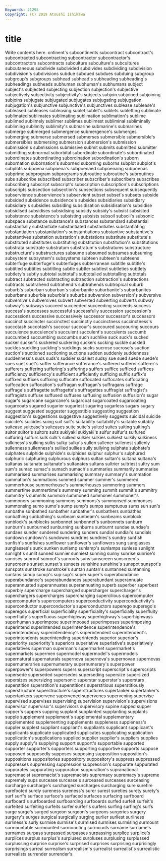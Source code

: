 ```yaml
---
Keywords: 21298
Copyright: (C) 2019 Atsushi Ishikawa
---
```


# title

Write contents here.
ontinent's subcontinents subcontract subcontract's subcontracted subcontracting
subcontractor subcontractor's subcontractors subcontracts subculture subculture's subcultures subcutaneous subdivide subdivided
subdivides subdividing subdivision subdivision's subdivisions subdue subdued subdues subduing subgroup
subgroup's subgroups subhead subhead's subheading subheading's subheadings subheads subhuman subhuman's
subhumans subject subject's subjected subjecting subjection subjection's subjective subjectively subjectivity
subjectivity's subjects subjoin subjoined subjoining subjoins subjugate subjugated subjugates subjugating
subjugation subjugation's subjunctive subjunctive's subjunctives sublease sublease's subleased subleases subleasing
sublet sublet's sublets subletting sublimate sublimated sublimates sublimating sublimation sublimation's
sublime sublimed sublimely sublimer sublimes sublimest subliminal subliminally subliming sublimity
sublimity's submarine submarine's submarines submerge submerged submergence submergence's submerges submerging
submerse submersed submerses submersible submersible's submersibles submersing submersion submersion's submission
submission's submissions submissive submit submits submitted submitter submitting subnormal suborbital
subordinate subordinate's subordinated subordinates subordinating subordination subordination's suborn subornation subornation's
suborned suborning suborns subplot subplot's subplots subpoena subpoena's subpoenaed subpoenaing
subpoenas subprime subprogram subprograms subroutine subroutine's subroutines subs subscribe subscribed
subscriber subscriber's subscribers subscribes subscribing subscript subscript's subscription subscription's subscriptions
subscripts subsection subsection's subsections subsequent subsequently subservience subservience's subservient subset
subset's subsets subside subsided subsidence subsidence's subsides subsidiaries subsidiary subsidiary's
subsidies subsiding subsidisation subsidisation's subsidise subsidised subsidises subsidising subsidy subsidy's
subsist subsisted subsistence subsistence's subsisting subsists subsoil subsoil's subsonic subspace
substance substance's substances substandard substantial substantially substantiate substantiated substantiates substantiating
substantiation substantiation's substantiations substantive substantive's substantives substation substation's substations substitute
substitute's substituted substitutes substituting substitution substitution's substitutions substrata substrate substratum
substratum's substratums substructure substructure's substructures subsume subsumed subsumes subsuming subsystem
subsystem's subsystems subteen subteen's subteens subterfuge subterfuge's subterfuges subterranean subtitle
subtitle's subtitled subtitles subtitling subtle subtler subtlest subtleties subtlety subtlety's
subtly subtotal subtotal's subtotalled subtotalling subtotals subtract subtracted subtracting subtraction
subtraction's subtractions subtracts subtrahend subtrahend's subtrahends subtropical suburb suburb's suburban
suburban's suburbanite suburbanite's suburbanites suburbans suburbia suburbia's suburbs subversion subversion's
subversive subversive's subversives subvert subverted subverting subverts subway subway's subways
succeed succeeded succeeding succeeds success success's successes successful successfully succession
succession's successions successive successively successor successor's successors succinct succincter succinctest
succinctly succinctness succinctness's succotash succotash's succour succour's succoured succouring succours
succulence succulence's succulent succulent's succulents succumb succumbed succumbing succumbs such
suchlike suck suck's sucked sucker sucker's suckered suckering suckers sucking
suckle suckled suckles suckling suckling's sucklings sucks sucrose sucrose's suction
suction's suctioned suctioning suctions sudden suddenly suddenness suddenness's suds suds's
sudsier sudsiest sudsy sue sued suede suede's sues suet suet's
suffer sufferance sufferance's suffered sufferer sufferer's sufferers suffering suffering's sufferings
suffers suffice sufficed suffices sufficiency sufficiency's sufficient sufficiently sufficing suffix
suffix's suffixed suffixes suffixing suffocate suffocated suffocates suffocating suffocation suffocation's
suffragan suffragan's suffragans suffrage suffrage's suffragette suffragette's suffragettes suffragist suffragist's
suffragists suffuse suffused suffuses suffusing suffusion suffusion's sugar sugar's sugarcane
sugarcane's sugarcoat sugarcoated sugarcoating sugarcoats sugared sugarier sugariest sugaring sugarless
sugars sugary suggest suggested suggester suggestible suggesting suggestion suggestion's suggestions
suggestive suggestively suggests suicidal suicide suicide's suicides suing suit suit's
suitability suitability's suitable suitably suitcase suitcase's suitcases suite suite's suited
suites suiting suiting's suitor suitor's suitors suits sukiyaki sukiyaki's sulfur
sulfur's sulfured sulfuring sulfurs sulk sulk's sulked sulkier sulkies sulkiest
sulkily sulkiness sulkiness's sulking sulks sulky sulky's sullen sullener sullenest
sullenly sullenness sullenness's sullied sullies sully sullying sulphate sulphate's sulphates
sulphide sulphide's sulphides sulphur sulphur's sulphured sulphuric sulphuring sulphurous sulphurs
sultan sultan's sultana sultana's sultanas sultanate sultanate's sultanates sultans sultrier
sultriest sultry sum sum's sumac sumac's sumach sumach's summaries summarily
summarise summarised summarises summarising summary summary's summation summation's summations summed
summer summer's summered summerhouse summerhouse's summerhouses summering summers summertime summertime's
summery summing summit summit's summitry summitry's summits summon summoned summoner
summoner's summoners summoning summons summons's summonsed summonses summonsing sumo sumo's
sump sump's sumps sumptuous sums sun sun's sunbathe sunbathed sunbather
sunbather's sunbathers sunbathes sunbathing sunbathing's sunbeam sunbeam's sunbeams sunblock sunblock's
sunblocks sunbonnet sunbonnet's sunbonnets sunburn sunburn's sunburned sunburning sunburns sunburnt
sundae sundae's sundaes sunder sundered sundering sunders sundial sundial's sundials
sundown sundown's sundowns sundries sundries's sundry sunfish sunfish's sunfishes sunflower
sunflower's sunflowers sung sunglasses sunglasses's sunk sunken sunlamp sunlamp's sunlamps
sunless sunlight sunlight's sunlit sunned sunnier sunniest sunning sunny sunrise
sunrise's sunrises sunroof sunroof's sunroofs suns sunscreen sunscreen's sunscreens sunset
sunset's sunsets sunshine sunshine's sunspot sunspot's sunspots sunstroke sunstroke's suntan
suntan's suntanned suntanning suntans sunup sunup's sup sup's super super's
superabundance superabundance's superabundances superabundant superannuate superannuated superannuates superannuating superb superber
superbest superbly supercharge supercharged supercharger supercharger's superchargers supercharges supercharging supercilious
supercomputer supercomputer's supercomputers superconductivity superconductivity's superconductor superconductor's superconductors superego superego's
superegos superficial superficiality superficiality's superficially superfluity superfluity's superfluous superhighway superhighway's
superhighways superhuman superimpose superimposed superimposes superimposing superintend superintended superintendence superintendence's
superintendency superintendency's superintendent superintendent's superintendents superintending superintends superior superior's superiority
superiority's superiors superlative superlative's superlatively superlatives superman superman's supermarket supermarket's
supermarkets supermen supermodel supermodel's supermodels supernatural supernaturals supernova supernova's supernovae
supernovas supernumeraries supernumerary supernumerary's superpower superpower's superpowers supers superscript superscript's
superscripts supersede superseded supersedes superseding supersize supersized supersizes supersizing supersonic
superstar superstar's superstars superstition superstition's superstitions superstitious superstitiously superstructure superstructure's
superstructures supertanker supertanker's supertankers supervene supervened supervenes supervening supervise supervised
supervises supervising supervision supervision's supervisions supervisor supervisor's supervisors supervisory supine
supped supper supper's suppers supping supplant supplanted supplanting supplants supple
supplement supplement's supplemental supplementary supplemented supplementing supplements suppleness suppleness's suppler
supplest suppliant suppliant's suppliants supplicant supplicant's supplicants supplicate supplicated supplicates
supplicating supplication supplication's supplications supplied supplier supplier's suppliers supplies supply
supply's supplying support support's supportable supported supporter supporter's supporters supporting
supportive supports suppose supposed supposedly supposes supposing supposition supposition's suppositions
suppositories suppository suppository's suppress suppressed suppresses suppressing suppression suppression's suppurate
suppurated suppurates suppurating suppuration suppuration's supranational supremacist supremacist's supremacists supremacy
supremacy's supreme supremely sups surcease surcease's surceased surceases surceasing surcharge
surcharge's surcharged surcharges surcharging sure surefire surefooted surely sureness sureness's
surer surest sureties surety surety's surf surf's surface surface's surfaced
surfaces surfacing surfboard surfboard's surfboarded surfboarding surfboards surfed surfeit surfeit's
surfeited surfeiting surfeits surfer surfer's surfers surfing surfing's surfs surge
surge's surged surgeon surgeon's surgeons surgeries surgery surgery's surges surgical
surgically surging surlier surliest surliness surliness's surly surmise surmise's surmised
surmises surmising surmount surmountable surmounted surmounting surmounts surname surname's surnames
surpass surpassed surpasses surpassing surplice surplice's surplices surplus surplus's surplused
surpluses surplusing surplussed surplussing surprise surprise's surprised surprises surprising surprisingly
surprisings surreal surrealism surrealism's surrealist surrealist's surrealistic surrealists surrender surrender's
